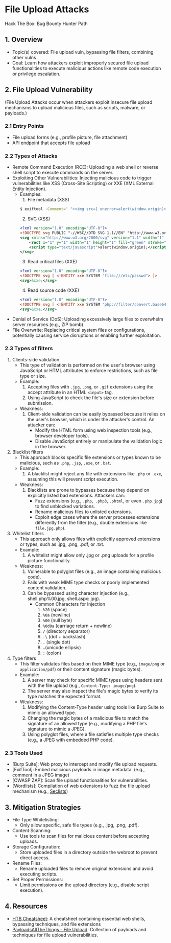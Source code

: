 # File Upload Attacks
Hack The Box: Bug Bounty Hunter Path

## 1. Overview
- Topic(s) covered: File upload vuln, bypassing file filters, combining other vulns
- Goal: Learn how attackers exploit improperly secured file upload functionalities to execute malicious actions like remote code execution or privilege escalation.


## 2. File Upload Vulnerability
(File Upload Attacks occur when attackers exploit insecure file upload mechanisms to upload malicious files, such as scripts, malware, or payloads.)

### 2.1 Entry Points
- File upload forms (e.g., profile picture, file attachment)
- API endpoint that accepts file upload

### 2.2 Types of Attacks
- Remote Command Execution (RCE):
    Uploading a web shell or reverse shell script to execute commands on the server.
- Exploiting Other Vulnerabilities:
    Injecting malicious code to trigger vulnerabilities like XSS (Cross-Site Scripting) or XXE (XML External Entity Injection).
    - Examples:
        1. File metadata (XSS)
        ```bash
        $ exiftool -Comment=' "><img src=1 onerror=alert(window.origin)>' payload.jpg
        ```
        2. SVG (XSS)
        ```xml
        <?xml version="1.0" encoding="UTF-8"?>
        <!DOCTYPE svg PUBLIC "-//W3C//DTD SVG 1.1//EN" "http://www.w3.org/Graphics/SVG/1.1/DTD/svg11.dtd">
        <svg xmlns="http://www.w3.org/2000/svg" version="1.1" width="1" height="1">
            <rect x="1" y="1" width="1" height="1" fill="green" stroke="black" />
            <script type="text/javascript">alert(window.origin);</script>
        </svg>
        ```
        3. Read critical files (XXE)
        ```xml
        <?xml version="1.0" encoding="UTF-8"?>
        <!DOCTYPE svg [ <!ENTITY xxe SYSTEM "file:///etc/passwd"> ]>
        <svg>&xxe;</svg>
        ```
        4. Read source code (XXE)
        ```xml
        <?xml version="1.0" encoding="UTF-8"?>
        <!DOCTYPE svg [ <!ENTITY xxe SYSTEM "php://filter/convert.base64-encode/resource=index.php"> ]>
        <svg>&xxe;</svg>
        ```
- Denial of Service (DoS):
    Uploading excessively large files to overwhelm server resources.(e.g., ZIP bomb)
- File Overwrite:
    Replacing critical system files or configurations, potentially causing service disruptions or enabling further exploitation.

### 2.3 Types of filters
1. Clients-side validation
    - This type of validation is performed on the user's browser using JavaScript or HTML attributes to enforce restrictions, such as file type or size.
    - Example:
        1. Accepting files with `.jpg`, `.png`, or `.gif` extensions using the accept attribute in an HTML `<input>` tag.
        2. Using JavaScript to check the file's size or extension before submission.
    - Weakness:
        1. Client-side validation can be easily bypassed because it relies on the user's browser, which is under the attacker's control. An attacker can:
            - Modify the HTML form using web inspection tools (e.g., browser developer tools).
            - Disable JavaScript entirely or manipulate the validation logic in the browser.
2. Blacklist filters
    - This approach blocks specific file extensions or types known to be malicious, such as `.php`, `.jsp`, `.exe`, or `.bat`.
    - Example:
        1. A blacklist might reject any file with extensions like `.php` or `.exe`, assuming this will prevent script execution.
    - Weakness:
        1. Blacklists are prone to bypasses because they depend on explicitly listed bad extensions. Attackers can:
            - Fuzz extensions (e.g., `.php`,` .php3`, `.phtml`, or even `.php.jpg`) to find unblocked variations.
            - Rename malicious files to unlisted extensions.
            - Exploit edge cases where the server processes extensions differently from the filter (e.g., double extensions like `file.jpg.php`).
3. Whitelist filters
    - This approach only allows files with explicitly approved extensions or types, such as .jpg, .png, .pdf, or .txt.
    - Example:
        1. A whitelist might allow only .jpg or .png uploads for a profile picture functionality.
    - Weakness:
        1. Vulnerable to polyglot files (e.g., an image containing malicious code).
        2. Fails with weak MIME type checks or poorly implemented content validation.
        3. Can be bypassed using character injection (e.g., shell.php%00.jpg, shell.aspx:.jpg).
            - Common Characters for Injection
                1. `%20` (space)
                2. `%0a` (newline)
                3. `%00` (null byte)
                4. `%0d0a` (carriage return + newline)
                5. `/` (directory separator)
                6. `.\` (dot + backslash)
                7. `.` (single dot)
                8. `…`(unicode ellipsis)
                9. `:` (colon)
4.  Type filters
    - This filter validates files based on their MIME type (e.g., `image/png` or ``application/pdf``) or their content signature (magic bytes).
    - Example:
        1. A server may check for specific MIME types using headers sent with the file upload (e.g., `Content-Type: image/png`).
        2. The server may also inspect the file's magic bytes to verify its type matches the expected format.
    - Weakness:
        1. Modifying the Content-Type header using tools like Burp Suite to mimic an allowed type.
        2. Changing the magic bytes of a malicious file to match the signature of an allowed type (e.g., modifying a PHP file's signature to mimic a JPEG).
        3. Using polyglot files, where a file satisfies multiple type checks (e.g., a JPEG with embedded PHP code).

### 2.3 Tools Used
- [Burp Suite]: Web proxy to intercept and modify file upload requests.
- [ExifTool]: Embed malicious payloads in image metadata. (e.g., comment in a JPEG image)
- [OWASP ZAP]: Scan file upload functionalities for vulnerabilities.
- [Wordlists]: Compilation of web extensions to fuzz the file upload mechanism (e.g., [Seclists](https://github.com/danielmiessler/SecLists/blob/master/Discovery/Web-Content/web-extensions.txt))

## 3. Mitigation Strategies
- File Type Whitelisting:
    - Only allow specific, safe file types (e.g., .jpg, .png, .pdf).
- Content Scanning:
    - Use tools to scan files for malicious content before accepting uploads.
- Storage Configuration:
    - Store uploaded files in a directory outside the webroot to prevent direct access.
- Rename Files:
    - Rename uploaded files to remove original extensions and avoid executing scripts.
- Set Proper Permissions:
    - Limit permissions on the upload directory (e.g., disable script execution).

## 4. Resources
- [HTB Cheatsheet](./File_Upload_Attacks_Module_Cheat_Sheet.pdf): A cheatsheet containing essential web shells, bypassing techniques, and file extensions
- [PayloadsAllTheThings - File Upload](https://github.com/swisskyrepo/PayloadsAllTheThings/tree/master/Upload%20Insecure%20Files): Collection of payloads and techniques for file upload vulnerabilities.